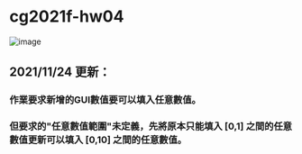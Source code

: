 # cg2021f-hw04

![image](https://user-images.githubusercontent.com/33050071/142375913-68e3ef4b-34a4-4a0c-8715-2c3148d2b635.png)

## 2021/11/24 更新：
### 作業要求新增的GUI數值要可以填入任意數值。
### 但要求的"任意數值範圍"未定義，先將原本只能填入 [0,1] 之間的任意數值更新可以填入 [0,10] 之間的任意數值。
